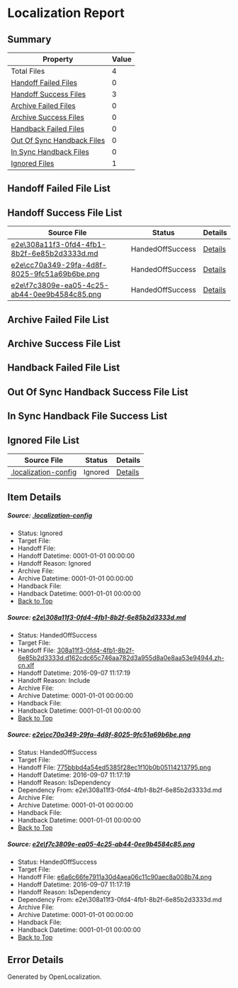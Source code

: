 # <a name='report-top'></a> Localization Report

## Summary
 Property | Value 
 -------- | ----- 
 Total Files | 4
[ Handoff Failed Files ](#handoff-failed-list)| 0
[ Handoff Success Files ](#handoff-success-list)| 3
[ Archive Failed Files ](#archive-failed-list)| 0
[ Archive Success Files ](#archive-success-list)| 0
[ Handback Failed Files ](#handback-failed-list)| 0
[ Out Of Sync Handback Files ](#outofsync-handback-success-list)| 0
[ In Sync Handback Files ](#insync-handback-success-list)| 0
[ Ignored Files ](#ignored-list)| 1

## <a name='handoff-failed-list'></a> Handoff Failed File List

## <a name='handoff-success-list'></a> Handoff Success File List
 Source File | Status | Details 
 ----------- | ------ | ------- 
 [e2e\308a11f3-0fd4-4fb1-8b2f-6e85b2d3333d.md](https://github.com/OpenLocalizationTestOrg/ol-test0/blob/330a7200ddd9e0c1532753395af3acfe761661ef/e2e/308a11f3-0fd4-4fb1-8b2f-6e85b2d3333d.md) | HandedOffSuccess | [Details](#8ec33cd69b4bfcd9a39d53c98860aa7e95ac59011)
 [e2e\cc70a349-29fa-4d8f-8025-9fc51a69b6be.png](https://github.com/OpenLocalizationTestOrg/ol-test0/blob/330a7200ddd9e0c1532753395af3acfe761661ef/e2e/cc70a349-29fa-4d8f-8025-9fc51a69b6be.png) | HandedOffSuccess | [Details](#775bbbd4a54ed5385f28ec1f10b0b051142137952)
 [e2e\f7c3809e-ea05-4c25-ab44-0ee9b4584c85.png](https://github.com/OpenLocalizationTestOrg/ol-test0/blob/330a7200ddd9e0c1532753395af3acfe761661ef/e2e/f7c3809e-ea05-4c25-ab44-0ee9b4584c85.png) | HandedOffSuccess | [Details](#e6a6c66fe7911a30d4aea06c11c90aec8a008b743)

## <a name='archive-failed-list'></a> Archive Failed File List

## <a name='archive-success-list'></a> Archive Success File List

## <a name='handback-failed-list'></a> Handback Failed File List

## <a name='outofsync-handback-success-list'></a> Out Of Sync Handback Success File List

## <a name='insync-handback-success-list'></a> In Sync Handback File Success List

## <a name='ignored-list'></a> Ignored File List
 Source File | Status | Details 
 ----------- | ------ | ------- 
 [.localization-config](https://github.com/OpenLocalizationTestOrg/ol-test0/blob/330a7200ddd9e0c1532753395af3acfe761661ef/.localization-config) | Ignored | [Details](#c268a05ecaa7ec85942ed632c29928ee5bd6da8d0)

## Item Details
##### <a name='c268a05ecaa7ec85942ed632c29928ee5bd6da8d0'></a> Source: [.localization-config](https://github.com/OpenLocalizationTestOrg/ol-test0/blob/330a7200ddd9e0c1532753395af3acfe761661ef/.localization-config)
* Status: Ignored
* Target File: 
* Handoff File: 
* Handoff Datetime: 0001-01-01 00:00:00
* Handoff Reason: Ignored
* Archive File: 
* Archive Datetime: 0001-01-01 00:00:00
* Handback File: 
* Handback Datetime: 0001-01-01 00:00:00
* [Back to Top](#report-top)

##### <a name='8ec33cd69b4bfcd9a39d53c98860aa7e95ac59011'></a> Source: [e2e\308a11f3-0fd4-4fb1-8b2f-6e85b2d3333d.md](https://github.com/OpenLocalizationTestOrg/ol-test0/blob/330a7200ddd9e0c1532753395af3acfe761661ef/e2e/308a11f3-0fd4-4fb1-8b2f-6e85b2d3333d.md)
* Status: HandedOffSuccess
* Target File: 
* Handoff File: [308a11f3-0fd4-4fb1-8b2f-6e85b2d3333d.d162cdc65c746aa782d3a955d8a0e8aa53e94944.zh-cn.xlf](https://github.com/OpenLocalizationTestOrg/ol-test0-handoff/blob/d823adf20e0a21a406a9ea2d2f18eff35fb50650/ol-handoff/OpenLocalizationTestOrg/ol-test0-zhcn/yuwzho/ht/308a11f3-0fd4-4fb1-8b2f-6e85b2d3333d.d162cdc65c746aa782d3a955d8a0e8aa53e94944.zh-cn.xlf)
* Handoff Datetime: 2016-09-07 11:17:19
* Handoff Reason: Include
* Archive File: 
* Archive Datetime: 0001-01-01 00:00:00
* Handback File: 
* Handback Datetime: 0001-01-01 00:00:00
* [Back to Top](#report-top)

##### <a name='775bbbd4a54ed5385f28ec1f10b0b051142137952'></a> Source: [e2e\cc70a349-29fa-4d8f-8025-9fc51a69b6be.png](https://github.com/OpenLocalizationTestOrg/ol-test0/blob/330a7200ddd9e0c1532753395af3acfe761661ef/e2e/cc70a349-29fa-4d8f-8025-9fc51a69b6be.png)
* Status: HandedOffSuccess
* Target File: 
* Handoff File: [775bbbd4a54ed5385f28ec1f10b0b05114213795.png](https://github.com/OpenLocalizationTestOrg/ol-test0-handoff/blob/d823adf20e0a21a406a9ea2d2f18eff35fb50650/ol-handoff/OpenLocalizationTestOrg/ol-test0-zhcn/yuwzho/ht/775bbbd4a54ed5385f28ec1f10b0b05114213795.png)
* Handoff Datetime: 2016-09-07 11:17:19
* Handoff Reason: IsDependency
* Dependency From: e2e\308a11f3-0fd4-4fb1-8b2f-6e85b2d3333d.md
* Archive File: 
* Archive Datetime: 0001-01-01 00:00:00
* Handback File: 
* Handback Datetime: 0001-01-01 00:00:00
* [Back to Top](#report-top)

##### <a name='e6a6c66fe7911a30d4aea06c11c90aec8a008b743'></a> Source: [e2e\f7c3809e-ea05-4c25-ab44-0ee9b4584c85.png](https://github.com/OpenLocalizationTestOrg/ol-test0/blob/330a7200ddd9e0c1532753395af3acfe761661ef/e2e/f7c3809e-ea05-4c25-ab44-0ee9b4584c85.png)
* Status: HandedOffSuccess
* Target File: 
* Handoff File: [e6a6c66fe7911a30d4aea06c11c90aec8a008b74.png](https://github.com/OpenLocalizationTestOrg/ol-test0-handoff/blob/d823adf20e0a21a406a9ea2d2f18eff35fb50650/ol-handoff/OpenLocalizationTestOrg/ol-test0-zhcn/yuwzho/ht/e6a6c66fe7911a30d4aea06c11c90aec8a008b74.png)
* Handoff Datetime: 2016-09-07 11:17:19
* Handoff Reason: IsDependency
* Dependency From: e2e\308a11f3-0fd4-4fb1-8b2f-6e85b2d3333d.md
* Archive File: 
* Archive Datetime: 0001-01-01 00:00:00
* Handback File: 
* Handback Datetime: 0001-01-01 00:00:00
* [Back to Top](#report-top)


## Error Details

Generated by OpenLocalization.
